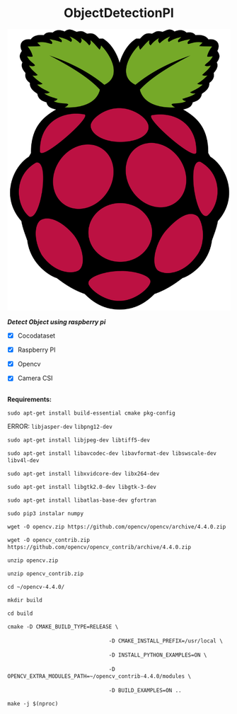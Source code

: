<h1 align="center">ObjectDetectionPI</h1>

![alt text](assets/Raspberry_Pi_Logo.svg)



***Detect Object using raspberry pi***

- [X] Cocodataset
- [X] Raspberry PI
- [X] Opencv
- [X] Camera CSI


##

**Requirements:**

```
sudo apt-get install build-essential cmake pkg-config
```
ERROR: `libjasper-dev` `libpng12-dev`
```
sudo apt-get install libjpeg-dev libtiff5-dev  
```

```
sudo apt-get install libavcodec-dev libavformat-dev libswscale-dev libv4l-dev
```
```
sudo apt-get install libxvidcore-dev libx264-dev
```
```
sudo apt-get install libgtk2.0-dev libgtk-3-dev
```
```
sudo apt-get install libatlas-base-dev gfortran
```
```
sudo pip3 instalar numpy
```
```
wget -O opencv.zip https://github.com/opencv/opencv/archive/4.4.0.zip
```
```
wget -O opencv_contrib.zip https://github.com/opencv/opencv_contrib/archive/4.4.0.zip
```
```
unzip opencv.zip
```
```
unzip opencv_contrib.zip
```
```
cd ~/opencv-4.4.0/
```

```
mkdir build
```

```
cd build
```

```
cmake -D CMAKE_BUILD_TYPE=RELEASE \

                                -D CMAKE_INSTALL_PREFIX=/usr/local \

                                -D INSTALL_PYTHON_EXAMPLES=ON \

                                -D OPENCV_EXTRA_MODULES_PATH=~/opencv_contrib-4.4.0/modules \

                                -D BUILD_EXAMPLES=ON ..
```

```
make -j $(nproc)
```

